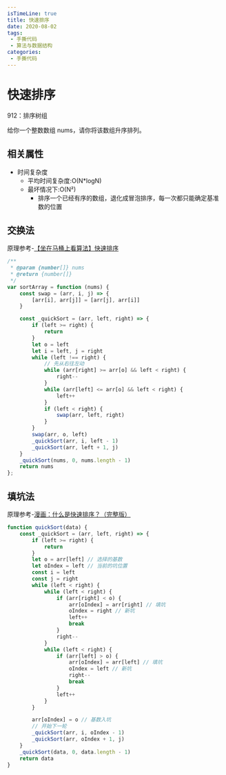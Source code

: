 ```yaml
---
isTimeLine: true
title: 快速排序
date: 2020-08-02
tags:
 - 手撕代码
 - 算法与数据结构
categories:
 - 手撕代码
---
```

# 快速排序

<company value="这个频率比较高。。。对于前端来说，算基础考点"></company>

<LeetCode href="https://leetcode-cn.com/problems/sort-an-array/">912：排序树组</LeetCode>

给你一个整数数组 nums，请你将该数组升序排列。

## 相关属性
* 时间复杂度
  * 平均时间复杂度:O(N*logN)
  * 最坏情况下:O(N²)
    * 排序一个已经有序的数组，退化成冒泡排序，每一次都只能确定基准数的位置

## 交换法
原理参考-[【坐在马桶上看算法】快速排序](https://blog.csdn.net/afjaklsdflka/article/details/52829030)
```js
/**
 * @param {number[]} nums
 * @return {number[]}
 */
var sortArray = function (nums) {
    const swap = (arr, i, j) => {
        [arr[i], arr[j]] = [arr[j], arr[i]]
    }

    const _quickSort = (arr, left, right) => {
        if (left >= right) {
            return
        }
        let o = left
        let i = left, j = right
        while (left !== right) {
            // 先从右往左动
            while (arr[right] >= arr[o] && left < right) {
                right--
            }
            while (arr[left] <= arr[o] && left < right) {
                left++
            }
            if (left < right) {
                swap(arr, left, right)
            }
        }
        swap(arr, o, left)
        _quickSort(arr, i, left - 1)
        _quickSort(arr, left + 1, j)
    }
    _quickSort(nums, 0, nums.length - 1)
    return nums
};
```
## 填坑法
原理参考-[漫画：什么是快速排序？（完整版）](https://www.cxyxiaowu.com/5262.html)
```js
function quickSort(data) {
    const _quickSort = (arr, left, right) => {
        if (left >= right) {
            return
        }
        let o = arr[left] // 选择的基数
        let oIndex = left // 当前的坑位置
        const i = left
        const j = right
        while (left < right) {
            while (left < right) {
                if (arr[right] < o) {
                    arr[oIndex] = arr[right] // 填坑
                    oIndex = right // 新坑
                    left++
                    break
                }
                right--
            }
            while (left < right) {
                if (arr[left] > o) {
                    arr[oIndex] = arr[left] // 填坑
                    oIndex = left // 新坑
                    right--
                    break
                }
                left++
            }
        }

        arr[oIndex] = o // 基数入坑
        // 开始下一轮
        _quickSort(arr, i, oIndex - 1)
        _quickSort(arr, oIndex + 1, j)
    }
    _quickSort(data, 0, data.length - 1)
    return data
}
```

<comment/>
<tongji/>